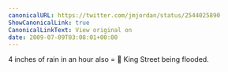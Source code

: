 ```yaml
---
canonicalURL: https://twitter.com/jmjordan/status/2544025890
ShowCanonicalLink: true
CanonicalLinkText: View original on
date: 2009-07-09T03:08:01+00:00
---
```

4 inches of rain in an hour also =  King Street being flooded.
